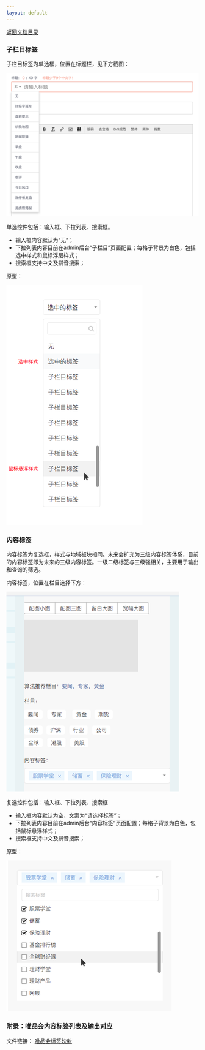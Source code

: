 ```yaml
---
layout: default
---
```

[返回文档目录](../)

### 子栏目标签

子栏目标签为单选框，位置在标题栏，见下方截图：

![子栏目标签位置](../resource/subcollumn-tag-location.png)

单选控件包括：输入框、下拉列表、搜索框。
* 输入框内容默认为“无”；
* 下拉列表内容目前在admin后台“子栏目”页面配置；每格子背景为白色，包括选中样式和鼠标浮层样式；
* 搜索框支持中文及拼音搜索；

原型：

![子栏目标签](../resource/subcollumn-tag-ui.png)

### 内容标签

内容标签为复选框，样式与地域板块相同。未来会扩充为三级内容标签体系，目前的内容标签即为未来的三级内容标签。一级二级标签与三级强相关，主要用于输出和查询的筛选。

内容标签，位置在栏目选择下方：

![内容标签位置](../resource/content-tag-location.png)

复选控件包括：输入框、下拉列表、搜索框
* 输入框内容默认为空，文案为“请选择标签”；
* 下拉列表内容目前在admin后台“内容标签”页面配置；每格子背景为白色，包括鼠标悬浮样式；
* 搜索框支持中文及拼音搜索；

原型：

![内容标签](../resource/content-tag-ui.png)

### 附录：唯品会内容标签列表及输出对应

文件链接： [唯品会标签映射](../files/唯品会标签映射.csv)

